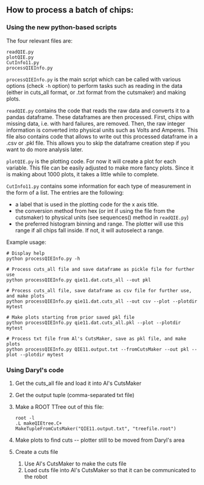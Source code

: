 ## How to process a batch of chips: 

### Using the new python-based scripts

The four relevant files are:
```
readQIE.py
plotQIE.py
CutInfo11.py
processQIEInfo.py
```

`processQIEInfo.py` is the main script which can be called with various options (check `-h` option)
to perform tasks such as reading in the data (either in cuts_all format, or .txt format from the
cutsmaker) and making plots. 

`readQIE.py` contains the code that reads the raw data and converts it to a pandas dataframe. 
These dataframes are then processed. First, chips with missing data, i.e. with hard failures,  are removed.
Then, the raw integer information is converted into physical units such as Volts and Amperes. 
This file also contains code that allows to write out this processed dataframe in a .csv or .pkl file.
This allows you to skip the dataframe creation step if you want to do more analysis later.

`plotQIE.py` is the plotting code. For now it will create a plot for each variable. 
This file can be easily adjusted to make more fancy plots. Since it is making about 1000 plots, it 
takes a little while to complete.

`CutInfo11.py` contains some information for each type of measurement in the form of a list. 
The entries are the following:
 - a label that is used in the plotting code for the x axis title.
 - the conversion method from hex (or int if using the file from the cutsmaker) to physical units (see sequences() method in `readQIE.py`)
 - the preferred histogram binning and range. The plotter will use this range if all
chips fall inside. If not, it will autoselect a range.


Example usage:
```
# Display help 
python processQIEInfo.py -h

# Process cuts_all file and save dataframe as pickle file for further use
python processQIEInfo.py qie11.dat.cuts_all --out pkl

# Process cuts_all file, save dataframe as csv file for further use, and make plots
python processQIEInfo.py qie11.dat.cuts_all --out csv --plot --plotdir mytest

# Make plots starting from prior saved pkl file
python processQIEInfo.py qie11.dat.cuts_all.pkl --plot --plotdir mytest

# Process txt file from Al's CutsMaker, save as pkl file, and make plots
python processQIEInfo.py QIE11.output.txt --fromCutsMaker --out pkl --plot --plotdir mytest
```


### Using Daryl's code

1. Get the cuts_all file and load it into Al's CutsMaker
2. Get the output tuple (comma-separated txt file)
3. Make a ROOT TTree out of this file:

    ```
    root -l
    .L makeQIEtree.C+
    MakeTupleFromCutsMaker("QIE11.output.txt", "treefile.root")
    ```
4. Make plots to find cuts -- plotter still to be moved from Daryl's area
5. Create a cuts file

     1. Use Al's CutsMaker to make the cuts file
     2. Load cuts file into Al's CutsMaker so that it can be communicated to the robot
